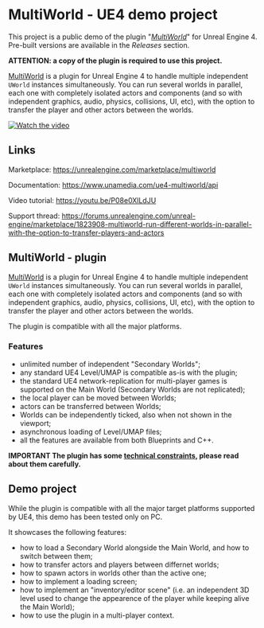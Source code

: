 # MultiWorld - UE4 demo project

This project is a public demo of the plugin "*[MultiWorld](https://unrealengine.com/marketplace/multiworld)*" for Unreal Engine 4. Pre-built versions are available in the *Releases* section.

**ATTENTION: a copy of the plugin is required to use this project.**

[MultiWorld](https://unrealengine.com/marketplace/multiworld) is a plugin for Unreal Engine 4 to handle multiple independent `UWorld` instances simultaneously. You can run several worlds in parallel, each one with completely isolated actors and components (and so with independent graphics, audio, physics, collisions, UI, etc), with the option to transfer the player and other actors between the worlds.

[![Watch the video](https://img.youtube.com/vi/P08e0XlLdJU/hqdefault.jpg)](https://youtu.be/P08e0XlLdJU)

## Links

Marketplace: <https://unrealengine.com/marketplace/multiworld>

Documentation: <https://www.unamedia.com/ue4-multiworld/api>

Video tutorial: <https://youtu.be/P08e0XlLdJU>

Support thread: <https://forums.unrealengine.com/unreal-engine/marketplace/1823908-multiworld-run-different-worlds-in-parallel-with-the-option-to-transfer-players-and-actors>

## MultiWorld - plugin

[MultiWorld](https://unrealengine.com/marketplace/multiworld) is a plugin for Unreal Engine 4 to handle multiple independent `UWorld` instances simultaneously. You can run several worlds in parallel, each one with completely isolated actors and components (and so with independent graphics, audio, physics, collisions, UI, etc), with the option to transfer the player and other actors between the worlds.

The plugin is compatible with all the major platforms.

### Features

- unlimited number of independent "Secondary Worlds";
- any standard UE4 Level/UMAP is compatible as-is with the plugin;
- the standard UE4 network-replication for multi-player games is supported on the Main World (Secondary Worlds are not replicated);
- the local player can be moved between Worlds;
- actors can be transferred between Worlds;
- Worlds can be independently ticked, also when not shown in the viewport;
- asynchronous loading of Level/UMAP files;
- all the features are available from both Blueprints and C++.

**IMPORTANT The plugin has some [technical constraints](https://www.unamedia.com/ue4-multiworld/api/_setup_and_checklist.html), please read about them carefully.**

## Demo project

While the plugin is compatible with all the major target platforms supported by UE4, this demo has been tested only on PC.

It showcases the following features:

- how to load a Secondary World alongside the Main World, and how to switch between them;
- how to transfer actors and players between differnet worlds;
- how to spawn actors in worlds other than the active one;
- how to implement a loading screen;
- how to implement an "inventory/editor scene" (i.e. an independent 3D level used to change the appearence of the player while keeping alive the Main World);
- how to use the plugin in a multi-player context.
